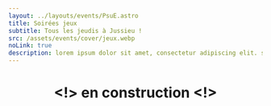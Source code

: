```yaml
---
layout: ../layouts/events/PsuE.astro
title: Soirées jeux
subtitle: Tous les jeudis à Jussieu !
src: /assets/events/cover/jeux.webp
noLink: true
description: lorem ipsum dolor sit amet, consectetur adipiscing elit. sed do eiusmod tempor incididunt ut labore et dolore magna aliqua. ut enim ad minim veniam, quis nostrud exercitation ullamco laboris nisi ut aliquip ex ea commodo consequat. duis aute irure dolor in reprehenderit in voluptate velit esse cillum dolore eu fugiat nulla pariatur. excepteur sint occaecat cupidatat non proident, sunt in culpa qui officia deserunt mollit anim id est laborum.
---
```

<center>

# <!> en construction <!>

</center>
